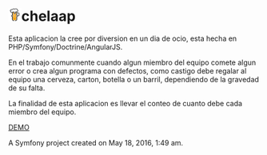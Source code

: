 <img src="https://raw.githubusercontent.com/reynol/chelapp/master/web/img/chelapp.png" height="26">chelaap
======
Esta aplicacion la cree por diversion en un dia de ocio, esta hecha en PHP/Symfony/Doctrine/AngularJS. 

En el trabajo comunmente cuando algun miembro del equipo comete algun error o crea algun programa con defectos, como castigo debe regalar al equipo una cerveza, carton, botella o un barril,  dependiendo de la gravedad de su falta.
 
La finalidad de esta aplicacion es llevar el conteo de cuanto debe cada miembro del equipo. 
 
 [DEMO](http://chelapp.reynol.io)
 
A Symfony project created on May 18, 2016, 1:49 am.
